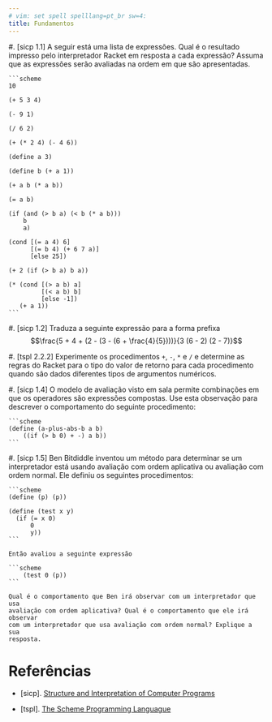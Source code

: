```yaml
---
# vim: set spell spelllang=pt_br sw=4:
title: Fundamentos
---
```


#.  [sicp 1.1] A seguir está uma lista de expressões. Qual é o resultado
    impresso pelo interpretador Racket em resposta a cada expressão? Assuma que
    as expressões serão avaliadas na ordem em que são apresentadas.

    ```scheme
    10

    (+ 5 3 4)

    (- 9 1)

    (/ 6 2)

    (+ (* 2 4) (- 4 6))

    (define a 3)

    (define b (+ a 1))

    (+ a b (* a b))

    (= a b)

    (if (and (> b a) (< b (* a b)))
        b
        a)

    (cond [(= a 4) 6]
          [(= b 4) (+ 6 7 a)]
          [else 25])

    (+ 2 (if (> b a) b a))

    (* (cond [(> a b) a]
             [(< a b) b]
             [else -1])
       (+ a 1))
    ```

#.  [sicp 1.2] Traduza a seguinte expressão para a forma prefixa
    $$\frac{5 + 4 + (2 - (3 - (6 + \frac{4}{5})))}{3 (6 - 2) (2 - 7)}$$

#.  [tspl 2.2.2] Experimente os procedimentos `+`, `-`, `*` e `/` e determine
    as regras do Racket para o tipo do valor de retorno para cada procedimento
    quando são dados diferentes tipos de argumentos numéricos.

#.  [sicp 1.4] O modelo de avaliação visto em sala permite combinações em que
    os operadores são expressões compostas. Use esta observação para descrever
    o comportamento do seguinte procedimento:

    ```scheme
    (define (a-plus-abs-b a b)
        ((if (> b 0) + -) a b))
    ```

#.  [sicp 1.5] Ben Bitdiddle inventou um método para determinar se um
    interpretador está usando avaliação com ordem aplicativa ou avaliação com
    ordem normal. Ele definiu os seguintes procedimentos:

    ```scheme
    (define (p) (p))

    (define (test x y)
      (if (= x 0)
          0
          y))
    ```

    Então avaliou a seguinte expressão

    ```scheme
        (test 0 (p))
    ```

    Qual é o comportamento que Ben irá observar com um interpretador que usa
    avaliação com ordem aplicativa? Qual é o comportamento que ele irá observar
    com um interpretador que usa avaliação com ordem normal? Explique a sua
    resposta.


# Referências

-   [sicp]. [Structure and Interpretation of Computer Programs](https://mitpress.mit.edu/sicp/)

-   [tspl]. [The Scheme Programming Languague](http://www.scheme.com/tspl4/)
